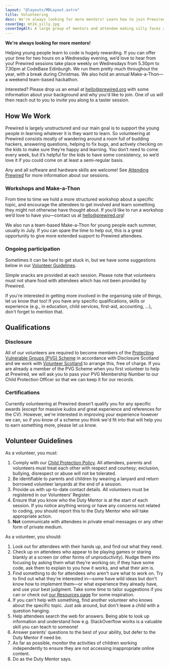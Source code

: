 ```yaml
---
layout: "@layouts/MDLayout.astro"
title: Volunteering
desc: We're always looking for more mentors! Learn how to join Prewired as a volunteer.
coverImg: mt24_silly.jpg
coverImgAlt: A large group of mentors and attendee making silly faces at the camera
---
```


**We're always looking for more mentors!**

Helping young people learn to code is hugely rewarding. If you can offer your time for two hours on a Wednesday evening, we’d love to hear from you! Prewired sessions take place weekly on Wednesdays from 5.30pm to 7.30pm at CodeBase Edinburgh. We run them pretty much throughout the year, with a break during Christmas. We also hold an annual Make-a-Thon&mdash;a weekend team-based hackathon.

Interested? Please drop us an email at [hello@prewired.org](mailto:hello@prewired.org) with some information about your background and why you'd like to join. One of us will then reach out to you to invite you along to a taster session.

## How We Work

Prewired is largely unstructured and our main goal is to support the young people in learning whatever it is they want to learn. So volunteering at Prewired consists mostly of wandering around a room full of budding hackers, answering questions, helping to fix bugs, and actively checking on the kids to make sure they’re happy and learning. You don’t need to come every week, but it’s helpful for the kids to have some consistency, so we’d love it if you could come on at least a semi-regular basis.

Any and all software and hardware skills are welcome! See [Attending Prewired](/attending/) for more information about our sessions.

### Workshops and Make-a-Thon

From time to time we hold a more structured workshop about a specific topic, and encourage the attendees to get involved and learn something they might not otherwise have thought about. If you’d like to run a workshop we’d love to have you&mdash;contact us at [hello@prewired.org](mailto:hello@prewired.org)!

We also run a team-based Make-a-Thon for young people each summer, usually in July. If you can spare the time to help out, this is a great opportunity to give more extended support to Prewired attendees.

### Ongoing participation

Sometimes it can be hard to get stuck in, but we have some suggestions below in our [Volunteer Guidelines](#volunteer-guidelines).

Simple snacks are provided at each session. Please note that volunteers must not share food with attendees which has not been provided by Prewired.

If you're interested in getting more involved in the organising side of things, let us know that too! If you have any specific qualifications, skills or experience (e.g., in education, child services, first-aid, accounting, ...), don't forget to mention that.

## Qualifications

### Disclosure

All of our volunteers are required to become members of the [Protecting Vulnerable Groups (PVG) Scheme](https://www.mygov.scot/pvg-scheme/) in accordance with Disclosure Scotland and we work with [Volunteer Scotland](https://www.volunteerscotland.net) to arrange this, free of charge.  If you are already a member of the PVG Scheme when you first volunteer to help at Prewired, we will ask you to pass your PVG Membership Number to our Child Protection Officer so that we can keep it for our records.

### Certifications

Currently volunteering at Prewired doesn't qualify you for any specific awards (except for massive kudos and great experience and references for the CV). However, we're interested in improving your experience however we can, so if you know of a scheme you think we'd fit into that will help you to earn something more, please let us know.

## Volunteer Guidelines

As a volunteer, you must:

1. Comply with our [Child Protection Policy](/child-protection/). All attendees, parents and volunteers must treat each other with respect and courtesy; exclusion, bullying, disrespect or abuse will not be tolerated.
2. Be identifiable to parents and children by wearing a lanyard and return borrowed volunteer lanyards at the end of a session.
3. Provide us with up-to-date contact details. All volunteers must be registered in our Volunteers’ Register.
4. Ensure that you know who the Duty Mentor is at the start of each session. If you notice anything wrong or have any concerns not related to coding, you should report this to the Duty Mentor who will take appropriate action.
5. **Not** communicate with attendees in private email messages or any other form of private medium.

As a volunteer, you should:

1. Look out for attendees with their hands up, and find out what they need.
2. Check up on attendees who appear to be playing games or staring blankly at a screen (or other forms of unproductivity). Nudge them into focusing by asking them what they’re working on; if they have some code, ask them to explain to you how it works, and what their aim is.
3. Find something to do for attendees who aren't sure what to work on. Try to find out what they're interested in&mdash;some have wild ideas but don't know how to implement them&mdash;or what experience they already have, and use your best judgment. Take some time to tailor suggestions if you can or check out [our Resources page](/resources/) for some inspiration.
4. If you can't help with something, find another volunteer who knows about the specific topic. Just ask around, but don't leave a child with a question hanging.
5. Help attendees search the web for answers. Being able to look up information and understand how e.g. StackOverflow works is a valuable skill you can teach to someone!
6. Answer parents' questions to the best of your ability, but defer to the Duty Mentor if need be.
7. As far as possible, monitor the activities of children working independently to ensure they are not accessing inappropriate online content.
8. Do as the Duty Mentor says.
